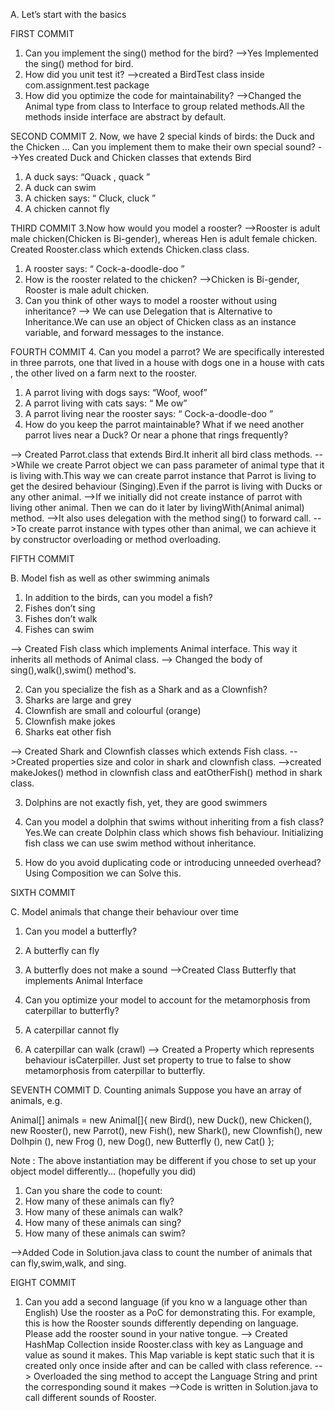 A. Let’s start with the basics

FIRST COMMIT
1. Can you implement the sing() method for the bird?
-->Yes Implemented the sing() method for bird.
1. How did you unit test it?
-->created a BirdTest class inside com.assignment.test package
2. How did you optimize the code for maintainability?
-->Changed the Animal type from class to Interface to group related methods.All the methods inside interface are abstract by default.

SECOND COMMIT
2. Now, we have 2 special kinds of birds: the Duck and the Chicken ... Can you
implement them to make their own special sound?
-->Yes created Duck and Chicken classes that extends Bird
1. A duck says: “Quack , quack ”
2. A duck can swim
3. A chicken says: “ Cluck, cluck ”
4. A chicken cannot fly 

THIRD COMMIT
3.Now how would you model a rooster?
-->Rooster is adult male chicken(Chicken is Bi-gender), whereas Hen is adult female chicken. Created Rooster.class which extends Chicken.class class.
1. A rooster says: “ Cock-a-doodle-doo ”
2. How is the rooster related to the chicken?
-->Chicken is Bi-gender, Rooster is male adult chicken.
3. Can you think of other ways to model a rooster without using inheritance?
--> We can use Delegation that is Alternative to Inheritance.We can  use an object of Chicken class as an instance variable, and forward messages to the instance.

FOURTH COMMIT
4. Can you model a parrot? We are specifically interested in three parrots, one that lived
in a house with dogs one in a house with cats , the other lived on a farm next to
the rooster.
1. A parrot living with dogs says: “Woof, woof”
2. A parrot living with cats says: “ Me ow”
3. A parrot living near the rooster says: “ Cock-a-doodle-doo ”
4. How do you keep the parrot maintainable? What if we need another parrot lives
near a Duck? Or near a phone that rings frequently?

--> Created Parrot.class that extends Bird.It inherit all bird class methods. 
-->While we create Parrot object we can pass parameter of animal type that it is living with.This way we can create parrot instance that Parrot is living to get the desired behaviour (Singing).Even if the parrot is living with Ducks or any other animal.
-->If we initially did not create instance of parrot with living other animal. Then we can do it later by livingWith(Animal animal) method. 
-->It also uses delegation with the method sing() to forward call.
-->To create parrot instance with types other than animal, we can achieve it by constructor overloading or method overloading.

FIFTH COMMIT

B. Model fish as well as other swimming animals
1. In addition to the birds, can you model a fish?
1. Fishes don’t sing
2. Fishes don’t walk
3. Fishes can swim

--> Created Fish class which implements Animal interface. This way it inherits all methods of Animal class.
--> Changed the body of sing(),walk(),swim() method's.

2. Can you specialize the fish as a Shark and as a Clownfish?
1. Sharks are large and grey
2. Clownfish are small and colourful (orange)
3. Clownfish make jokes
4. Sharks eat other fish

--> Created Shark and Clownfish classes which extends Fish class.
-->Created properties size and color in shark and clownfish class.
-->created makeJokes() method in clownfish class and eatOtherFish() method in shark class.

3. Dolphins are not exactly fish, yet, they are good swimmers
1. Can you model a dolphin that swims without inheriting from a fish class?
Yes.We can create Dolphin class which shows fish behaviour. Initializing fish class we can use swim method without inheritance.

2. How do you avoid duplicating code or introducing unneeded overhead?
Using Composition we can Solve this.

SIXTH COMMIT

C. Model animals that change their behaviour over time
1. Can you model a butterfly?
1. A butterfly can fly
2. A butterfly does not make a sound
-->Created Class Butterfly that implements Animal Interface

2. Can you optimize your model to account for the metamorphosis from caterpillar to
butterfly?
1. A caterpillar cannot fly
2. A caterpillar can walk (crawl)
--> Created a Property which represents behaviour isCaterpiller. Just set property to true to false to show metamorphosis from caterpillar to butterfly.

SEVENTH COMMIT
D. Counting animals
Suppose you have an array of animals, e.g.

Animal[] animals = new Animal[]{
new Bird(),
new Duck(),
new Chicken(),
new Rooster(),
new Parrot(),
new Fish(),
new Shark(),
new Clownfish(),
new Dolhpin (),
new Frog (),
new Dog(),
new Butterfly (),
new Cat()
};

Note : The above instantiation may be different if you chose to set up your object model
differently... (hopefully you did)
1. Can you share the code to count:
1. How many of these animals can fly?
2. How many of these animals can walk?
3. How many of these animals can sing?
4. How many of these animals can swim?

-->Added Code in Solution.java class to count the number of animals that can fly,swim,walk, and sing.

EIGHT COMMIT

1. Can you add a second language (if you kno w a language other than English) Use the
rooster as a PoC for demonstrating this. For example, this is how the Rooster sounds
differently depending on language. Please add the rooster sound in your native tongue.
--> Created HashMap Collection inside Rooster.class with key as Language and value as sound it makes. This Map variable is kept static such that it is created only once inside after and can be called with class reference.
--> Overloaded the sing method to accept the Language String and print the corresponding sound it makes
-->Code is written in Solution.java to call different sounds of Rooster.
